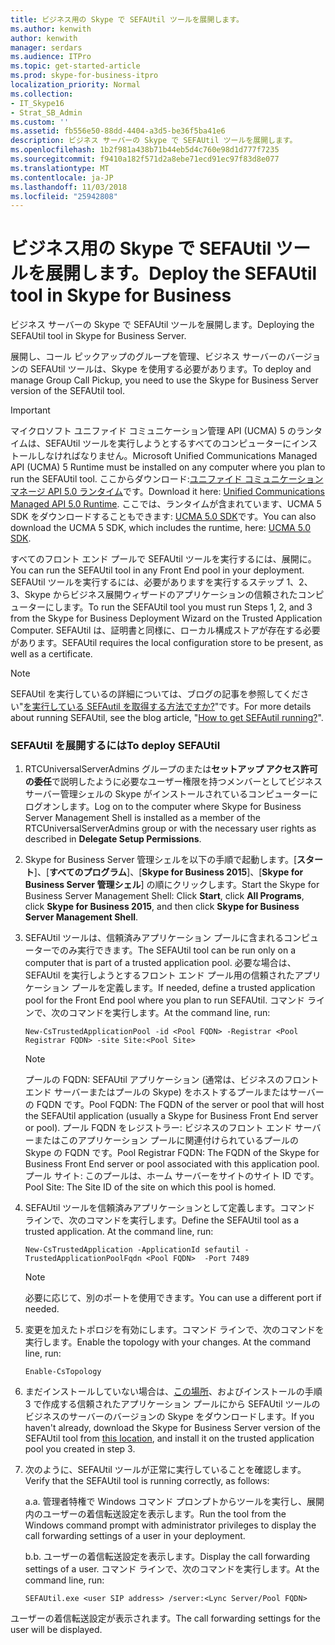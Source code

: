 ```yaml
---
title: ビジネス用の Skype で SEFAUtil ツールを展開します。
ms.author: kenwith
author: kenwith
manager: serdars
ms.audience: ITPro
ms.topic: get-started-article
ms.prod: skype-for-business-itpro
localization_priority: Normal
ms.collection:
- IT_Skype16
- Strat_SB_Admin
ms.custom: ''
ms.assetid: fb556e50-88dd-4404-a3d5-be36f5ba41e6
description: ビジネス サーバーの Skype で SEFAUtil ツールを展開します。
ms.openlocfilehash: 1b2f981a438b71b44eb5d4c760e98d1d777f7235
ms.sourcegitcommit: f9410a182f571d2a8ebe71ecd91ec97f83d8e077
ms.translationtype: MT
ms.contentlocale: ja-JP
ms.lasthandoff: 11/03/2018
ms.locfileid: "25942808"
---
```

# <a name="deploy-the-sefautil-tool-in-skype-for-business"></a><span data-ttu-id="c2388-103">ビジネス用の Skype で SEFAUtil ツールを展開します。</span><span class="sxs-lookup"><span data-stu-id="c2388-103">Deploy the SEFAUtil tool in Skype for Business</span></span>
 
<span data-ttu-id="c2388-104">ビジネス サーバーの Skype で SEFAUtil ツールを展開します。</span><span class="sxs-lookup"><span data-stu-id="c2388-104">Deploying the SEFAUtil tool in Skype for Business Server.</span></span>
  
<span data-ttu-id="c2388-105">展開し、コール ピックアップのグループを管理、ビジネス サーバーのバージョンの SEFAUtil ツールは、Skype を使用する必要があります。</span><span class="sxs-lookup"><span data-stu-id="c2388-105">To deploy and manage Group Call Pickup, you need to use the Skype for Business Server version of the SEFAUtil tool.</span></span> 
  
> [!IMPORTANT]
> <span data-ttu-id="c2388-106">マイクロソフト ユニファイド コミュニケーション管理 API (UCMA) 5 のランタイムは、SEFAUtil ツールを実行しようとするすべてのコンピューターにインストールしなければなりません。</span><span class="sxs-lookup"><span data-stu-id="c2388-106">Microsoft Unified Communications Managed API (UCMA) 5 Runtime must be installed on any computer where you plan to run the SEFAUtil tool.</span></span> <span data-ttu-id="c2388-107">ここからダウンロード:[ユニファイド コミュニケーション マネージ API 5.0 ランタイム](https://www.microsoft.com/en-us/download/details.aspx?id=47344)です。</span><span class="sxs-lookup"><span data-stu-id="c2388-107">Download it here: [Unified Communications Managed API 5.0 Runtime](https://www.microsoft.com/en-us/download/details.aspx?id=47344).</span></span> <span data-ttu-id="c2388-108">ここでは、ランタイムが含まれています、UCMA 5 SDK をダウンロードすることもできます: [UCMA 5.0 SDK](https://www.microsoft.com/en-us/download/details.aspx?id=47345)です。</span><span class="sxs-lookup"><span data-stu-id="c2388-108">You can also download the UCMA 5 SDK, which includes the runtime, here: [UCMA 5.0 SDK](https://www.microsoft.com/en-us/download/details.aspx?id=47345).</span></span>
  
<span data-ttu-id="c2388-109">すべてのフロント エンド プールで SEFAUtil ツールを実行するには、展開に。</span><span class="sxs-lookup"><span data-stu-id="c2388-109">You can run the SEFAUtil tool in any Front End pool in your deployment.</span></span> <span data-ttu-id="c2388-110">SEFAUtil ツールを実行するには、必要がありますを実行するステップ 1、2、3、Skype からビジネス展開ウィザードのアプリケーションの信頼されたコンピューターにします。</span><span class="sxs-lookup"><span data-stu-id="c2388-110">To run the SEFAUtil tool you must run Steps 1, 2, and 3 from the Skype for Business Deployment Wizard on the Trusted Application Computer.</span></span> <span data-ttu-id="c2388-111">SEFAUtil は、証明書と同様に、ローカル構成ストアが存在する必要があります。</span><span class="sxs-lookup"><span data-stu-id="c2388-111">SEFAUtil requires the local configuration store to be present, as well as a certificate.</span></span>
  
> [!NOTE]
> <span data-ttu-id="c2388-112">SEFAUtil を実行しているの詳細については、ブログの記事を参照してください"[を実行している SEFAutil を取得する方法ですか?](https://go.microsoft.com/fwlink/?LinkId=278940)"です。</span><span class="sxs-lookup"><span data-stu-id="c2388-112">For more details about running SEFAUtil, see the  blog article, "[How to get SEFAutil running?](https://go.microsoft.com/fwlink/?LinkId=278940)".</span></span> 
  
### <a name="to-deploy-sefautil"></a><span data-ttu-id="c2388-113">SEFAUtil を展開するには</span><span class="sxs-lookup"><span data-stu-id="c2388-113">To deploy SEFAUtil</span></span>

1. <span data-ttu-id="c2388-114">RTCUniversalServerAdmins グループのまたは**セットアップ アクセス許可の委任**で説明したように必要なユーザー権限を持つメンバーとしてビジネス サーバー管理シェルの Skype がインストールされているコンピューターにログオンします。</span><span class="sxs-lookup"><span data-stu-id="c2388-114">Log on to the computer where Skype for Business Server Management Shell is installed as a member of the RTCUniversalServerAdmins group or with the necessary user rights as described in **Delegate Setup Permissions**.</span></span>
    
2. <span data-ttu-id="c2388-115">Skype for Business Server 管理シェルを以下の手順で起動します。[**スタート**]、[**すべてのプログラム**]、[**Skype for Business 2015**]、[**Skype for Business Server 管理シェル**] の順にクリックします。</span><span class="sxs-lookup"><span data-stu-id="c2388-115">Start the Skype for Business Server Management Shell: Click **Start**, click **All Programs**, click **Skype for Business 2015**, and then click **Skype for Business Server Management Shell**.</span></span>
    
3. <span data-ttu-id="c2388-116">SEFAUtil ツールは、信頼済みアプリケーション プールに含まれるコンピューターでのみ実行できます。</span><span class="sxs-lookup"><span data-stu-id="c2388-116">The SEFAUtil tool can be run only on a computer that is part of a trusted application pool.</span></span> <span data-ttu-id="c2388-117">必要な場合は、SEFAUtil を実行しようとするフロント エンド プール用の信頼されたアプリケーション プールを定義します。</span><span class="sxs-lookup"><span data-stu-id="c2388-117">If needed, define a trusted application pool for the Front End pool where you plan to run SEFAUtil.</span></span> <span data-ttu-id="c2388-118">コマンド ラインで、次のコマンドを実行します。</span><span class="sxs-lookup"><span data-stu-id="c2388-118">At the command line, run:</span></span>
    
   ```
   New-CsTrustedApplicationPool -id <Pool FQDN> -Registrar <Pool Registrar FQDN> -site Site:<Pool Site>
   ```
    > [!NOTE]
    > <span data-ttu-id="c2388-119">プールの FQDN: SEFAUtil アプリケーション (通常は、ビジネスのフロント エンド サーバーまたはプールの Skype) をホストするプールまたはサーバーの FQDN です。</span><span class="sxs-lookup"><span data-stu-id="c2388-119">Pool FQDN: The FQDN of the server or pool that will host the SEFAUtil application (usually a Skype for Business Front End server or pool).</span></span>
    > <span data-ttu-id="c2388-120">プール FQDN をレジストラー: ビジネスのフロント エンド サーバーまたはこのアプリケーション プールに関連付けられているプールの Skype の FQDN です。</span><span class="sxs-lookup"><span data-stu-id="c2388-120">Pool Registrar FQDN: The FQDN of the Skype for Business Front End server or pool associated with this application pool.</span></span>
    > <span data-ttu-id="c2388-121">プール サイト: このプールは、ホーム サーバーをサイトのサイト ID です。</span><span class="sxs-lookup"><span data-stu-id="c2388-121">Pool Site: The Site ID of the site on which this pool is homed.</span></span>

4. <span data-ttu-id="c2388-p105">SEFAUtil ツールを信頼済みアプリケーションとして定義します。コマンド ラインで、次のコマンドを実行します。</span><span class="sxs-lookup"><span data-stu-id="c2388-p105">Define the SEFAUtil tool as a trusted application. At the command line, run:</span></span>
    
   ```
   New-CsTrustedApplication -ApplicationId sefautil -TrustedApplicationPoolFqdn <Pool FQDN>  -Port 7489
   ```

    > [!NOTE]
    > <span data-ttu-id="c2388-124">必要に応じて、別のポートを使用できます。</span><span class="sxs-lookup"><span data-stu-id="c2388-124">You can use a different port if needed.</span></span> 
  
5. <span data-ttu-id="c2388-p106">変更を加えたトポロジを有効にします。コマンド ラインで、次のコマンドを実行します。</span><span class="sxs-lookup"><span data-stu-id="c2388-p106">Enable the topology with your changes. At the command line, run:</span></span>
    
   ```
   Enable-CsTopology
   ```

6. <span data-ttu-id="c2388-127">まだインストールしていない場合は、[この場所](https://www.microsoft.com/en-us/download/details.aspx?id=52631)、およびインストールの手順 3 で作成する信頼されたアプリケーション プールにから SEFAUtil ツールのビジネスのサーバーのバージョンの Skype をダウンロードします。</span><span class="sxs-lookup"><span data-stu-id="c2388-127">If you haven't already, download the Skype for Business Server version of the SEFAUtil tool from [this location](https://www.microsoft.com/en-us/download/details.aspx?id=52631), and install it on the trusted application pool you created in step 3.</span></span>
    
7. <span data-ttu-id="c2388-128">次のように、SEFAUtil ツールが正常に実行していることを確認します。</span><span class="sxs-lookup"><span data-stu-id="c2388-128">Verify that the SEFAUtil tool is running correctly, as follows:</span></span> 
    
    <span data-ttu-id="c2388-129">a.</span><span class="sxs-lookup"><span data-stu-id="c2388-129">a.</span></span> <span data-ttu-id="c2388-130">管理者特権で Windows コマンド プロンプトからツールを実行し、展開内のユーザーの着信転送設定を表示します。</span><span class="sxs-lookup"><span data-stu-id="c2388-130">Run the tool from the Windows command prompt with administrator privileges to display the call forwarding settings of a user in your deployment.</span></span>
    
    <span data-ttu-id="c2388-131">b.</span><span class="sxs-lookup"><span data-stu-id="c2388-131">b.</span></span> <span data-ttu-id="c2388-132">ユーザーの着信転送設定を表示します。</span><span class="sxs-lookup"><span data-stu-id="c2388-132">Display the call forwarding settings of a user.</span></span> <span data-ttu-id="c2388-133">コマンド ラインで、次のコマンドを実行します。</span><span class="sxs-lookup"><span data-stu-id="c2388-133">At the command line, run:</span></span>
    
   ```
   SEFAUtil.exe <user SIP address> /server:<Lync Server/Pool FQDN>
   ```

<span data-ttu-id="c2388-134">ユーザーの着信転送設定が表示されます。</span><span class="sxs-lookup"><span data-stu-id="c2388-134">The call forwarding settings for the user will be displayed.</span></span>
    


